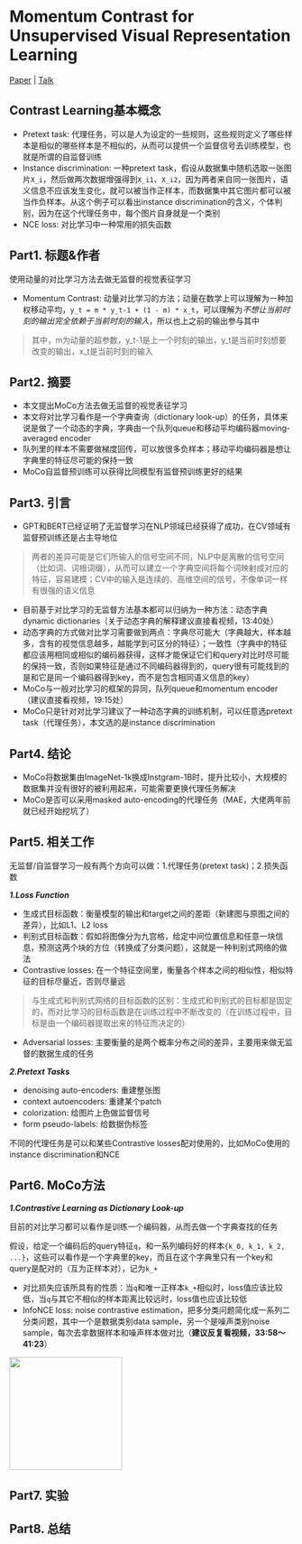 # Momentum Contrast for Unsupervised Visual Representation Learning

[Paper](https://arxiv.org/pdf/1911.05722.pdf) | [Talk](https://www.bilibili.com/video/BV1C3411s7t9/)

## Contrast Learning基本概念

- Pretext task: 代理任务，可以是人为设定的一些规则，这些规则定义了哪些样本是相似的哪些样本是不相似的，从而可以提供一个监督信号去训练模型，也就是所谓的自监督训练
- Instance discrimination: 一种pretext task，假设从数据集中随机选取一张图片`X_i`，然后做两次数据增强得到`X_i1`、`X_i2`，因为两者来自同一张图片，语义信息不应该发生变化，就可以被当作正样本，而数据集中其它图片都可以被当作负样本。从这个例子可以看出instance discrimination的含义，个体判别，因为在这个代理任务中，每个图片自身就是一个类别
- NCE loss: 对比学习中一种常用的损失函数

## Part1. 标题&作者

使用动量的对比学习方法去做无监督的视觉表征学习

- Momentum Contrast: 动量对比学习的方法；动量在数学上可以理解为一种加权移动平均，`y_t = m * y_t-1 + (1 - m) * x_t`，可以理解为*不想让当前时刻的输出完全依赖于当前时刻的输入*，所以也上之前的输出参与其中
> 其中，m为动量的超参数，y_t-1是上一个时刻的输出，y_t是当前时刻想要改变的输出，x_t是当前时刻的输入

## Part2. 摘要

- 本文提出MoCo方法去做无监督的视觉表征学习
- 本文将对比学习看作是一个字典查询（dictionary look-up）的任务，具体来说是做了一个动态的字典，字典由一个队列queue和移动平均编码器moving-averaged encoder
- 队列里的样本不需要做梯度回传，可以放很多负样本；移动平均编码器是想让字典里的特征尽可能的保持一致
- MoCo自监督预训练可以获得比同模型有监督预训练更好的结果

## Part3. 引言

- GPT和BERT已经证明了无监督学习在NLP领域已经获得了成功，在CV领域有监督预训练还是占主导地位
> 两者的差异可能是它们所输入的信号空间不同，NLP中是离散的信号空间（比如词、词根词缀），从而可以建立一个字典空间将每个词映射成对应的特征，容易建模；CV中的输入是连续的、高维空间的信号，不像单词一样有很强的语义信息
- 目前基于对比学习的无监督方法基本都可以归纳为一种方法：动态字典dynamic dictionaries（关于动态字典的解释建议直接看视频，13:40处）
- 动态字典的方式做对比学习需要做到两点：字典尽可能大（字典越大，样本越多，含有的视觉信息越多，越能学到可区分的特征）；一致性（字典中的特征都应该用相同或相似的编码器获得，这样才能保证它们和query对比时尽可能的保持一致，否则如果特征是通过不同编码器得到的，query很有可能找到的是和它是同一个编码器得到key，而不是包含相同语义信息的key）
- MoCo与一般对比学习的框架的异同，队列queue和momentum encoder（建议直接看视频，19:15处）
- MoCo只是针对对比学习建议了一种动态字典的训练机制，可以任意选pretext task（代理任务），本文选的是instance discrimination

## Part4. 结论

- MoCo将数据集由ImageNet-1k换成Instgram-1B时，提升比较小，大规模的数据集并没有很好的被利用起来，可能需要更换代理任务解决
- MoCo是否可以采用masked auto-encoding的代理任务（MAE，大佬两年前就已经开始挖坑了）

## Part5. 相关工作

无监督/自监督学习一般有两个方向可以做：1.代理任务(pretext task)；2.损失函数

***1.Loss Function***

- 生成式目标函数：衡量模型的输出和target之间的差距（新建图与原图之间的差异），比如L1、L2 loss
- 判别式目标函数：假如将图像分为九宫格，给定中间位置信息和任意一块信息，预测这两个块的方位（转换成了分类问题），这就是一种判别式网络的做法
- Contrastive losses: 在一个特征空间里，衡量各个样本之间的相似性，相似特征的目标尽量近，否则尽量远
> 与生成式和判别式网络的目标函数的区别：生成式和判别式的目标都是固定的，而对比学习的目标函数是在训练过程中不断改变的（在训练过程中，目标是由一个编码器提取出来的特征而决定的）
- Adversarial losses: 主要衡量的是两个概率分布之间的差异，主要用来做无监督的数据生成的任务

***2.Pretext Tasks***

- denoising auto-encoders: 重建整张图
- context autoencoders: 重建某个patch
- colorization: 给图片上色做监督信号
- form pseudo-labels: 给数据伪标签

不同的代理任务是可以和某些Contrastive losses配对使用的，比如MoCo使用的instance discrimination和NCE

## Part6. MoCo方法

***1.Contrastive Learning as Dictionary Look-up***

目前的对比学习都可以看作是训练一个编码器，从而去做一个字典查找的任务

假设，给定一个编码后的query特征`q`，和一系列编码好的样本`{k_0, k_1, k_2, ...}`，这些可以看作是一个字典里的key，而且在这个字典里只有一个key和query是配对的（互为正样本对），记为`k_+`

- 对比损失应该所具有的性质：当`q`和唯一正样本`k_+`相似时，loss值应该比较低，当`q`与其它不相似的样本距离比较远时，loss值也应该比较低
- InfoNCE loss: noise contrastive estimation，把多分类问题简化成一系列二分类问题，其中一个是数据类别data sample，另一个是噪声类别noise sample，每次去拿数据样本和噪声样本做对比（**建议反复看视频，33:58～41:23**）

<img src="https://user-images.githubusercontent.com/22740819/146709578-4cd42c01-bf49-4e1b-ab0e-a02861d9a893.png" width=200>


## Part7. 实验

## Part8. 总结
